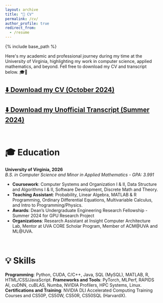 ```yaml
---
layout: archive
title: "📄 CV"
permalink: /cv/
author_profile: true
redirect_from:
  - /resume
---
```


{% include base_path %}

Here's my academic and professional journey during my time at the University of Virginia, highlighting my work in computer science, applied mathematics, and beyond. Fell free to download my CV and transcript below. 🎓💼  

## [⬇️ Download my CV (October 2024)](https://drive.google.com/file/d/1c7hv_meqLyxJrZSX32EvzqtuQmZ_GI4M/view?usp=sharing)

## [⬇️ Download my Unofficial Transcript (Summer 2024)](https://drive.google.com/file/d/1DllEw0iWDFxXW165YTT-ztjQkfAyi7xy/view?usp=sharing)

<br>

🎓 Education
======
**University of Virginia, 2026**  
_B.S. in Computer Science and Minor in Applied Mathematics - GPA: 3.991_
- **Coursework**: Computer Systems and Organization I & II, Data Structure and Algorithms I & II, Software Development, Discrete Math and Theory.
- **Teaching Assistant**: Probability, Linear Algebra, MATLAB & R Programming, Ordinary Differential Equations, Multivariable Calculus, and Intro to Programming/Physics.
- **Awards**: Dean’s Undergraduate Engineering Research Fellowship - Summer 2024 for GPU Research Project
- **Organizations**: Research Assistant at Insight Computer Architecture Lab, Mentor at UVA CORE Scholar Program, Member of ACM@UVA and ML@UVA.

<br>

💡 Skills
======
**Programming**: Python, CUDA, C/C++, Java, SQL (MySQL), MATLAB, R, HTML/CSS/JavaScript.
**Frameworks and Tools**: PyTorch, MLPerf, RAPIDS AI, cuDNN, cuBLAS, Numba, NVIDIA Profilers, HPC Systems, Linux. 
**Certifications and Training**: NVIDIA DLI Accelerated Computing Training Courses and CS50P, CS50W, CS50R, CS50SQL (HarvardX).
